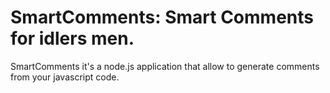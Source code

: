 SmartComments: Smart Comments for idlers men.
=============================================

SmartComments it's a node.js application that allow to generate comments from your javascript code.
